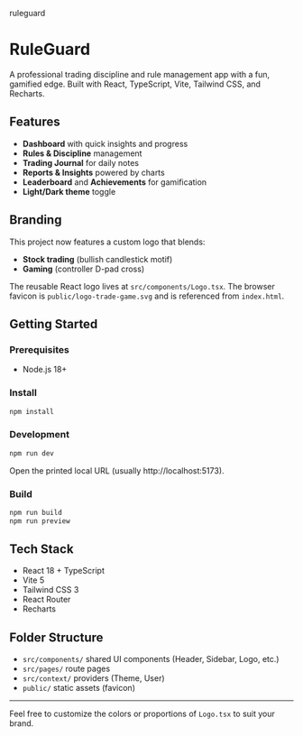 ruleguard

# RuleGuard

A professional trading discipline and rule management app with a fun, gamified edge. Built with React, TypeScript, Vite, Tailwind CSS, and Recharts.

## Features

- **Dashboard** with quick insights and progress
- **Rules & Discipline** management
- **Trading Journal** for daily notes
- **Reports & Insights** powered by charts
- **Leaderboard** and **Achievements** for gamification
- **Light/Dark theme** toggle

## Branding

This project now features a custom logo that blends:
- **Stock trading** (bullish candlestick motif)
- **Gaming** (controller D-pad cross)

The reusable React logo lives at `src/components/Logo.tsx`. The browser favicon is `public/logo-trade-game.svg` and is referenced from `index.html`.

## Getting Started

### Prerequisites

- Node.js 18+

### Install

```bash
npm install
```
### Development

```bash
npm run dev
```
Open the printed local URL (usually http://localhost:5173).

### Build

```bash
npm run build
npm run preview
```
## Tech Stack

- React 18 + TypeScript
- Vite 5
- Tailwind CSS 3
- React Router
- Recharts

## Folder Structure

- `src/components/` shared UI components (Header, Sidebar, Logo, etc.)
- `src/pages/` route pages
- `src/context/` providers (Theme, User)
- `public/` static assets (favicon)

---
Feel free to customize the colors or proportions of `Logo.tsx` to suit your brand.
